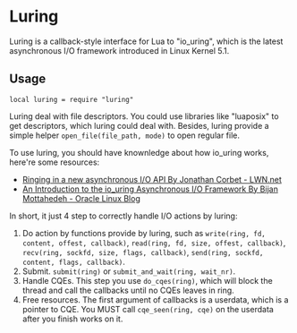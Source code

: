 # Luring
Luring is a callback-style interface for Lua to "io_uring", which is the latest asynchronous I/O framework introduced in Linux Kernel 5.1.

## Usage
````
local luring = require "luring"
````
Luring deal with file descriptors. You could use libraries like "luaposix" to get descriptors, which luring could deal with. Besides, luring provide a simple helper `open_file(file_path, mode)` to open regular file.

To use luring, you should have knownledge about how io_uring works, here're some resources:
- [Ringing in a new asynchronous I/O API By Jonathan Corbet - LWN.net](https://lwn.net/Articles/776703/)
- [An Introduction to the io_uring Asynchronous I/O Framework By Bijan Mottahedeh - Oracle Linux Blog](https://blogs.oracle.com/linux/an-introduction-to-the-io_uring-asynchronous-io-framework)

In short, it just 4 step to correctly handle I/O actions by luring:
1. Do action by functions provide by luring, such as `write(ring, fd, content, offest, callback)`, `read(ring, fd, size, offest, callback)`, `recv(ring, sockfd, size, flags, callback)`, `send(ring, sockfd, content, flags, callback)`.
2. Submit. `submit(ring)` or `submit_and_wait(ring, wait_nr)`.
3. Handle CQEs. This step you use `do_cqes(ring)`, which will block the thread and call the callbacks until no CQEs leaves in ring.
4. Free resources. The first argument of callbacks is a userdata, which is a pointer to CQE. You MUST call `cqe_seen(ring, cqe)` on the userdata after you finish works on it.

